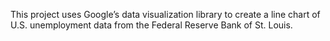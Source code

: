 This project uses Google’s data visualization library to create a line chart of U.S. unemployment data from the Federal Reserve Bank of St. Louis.